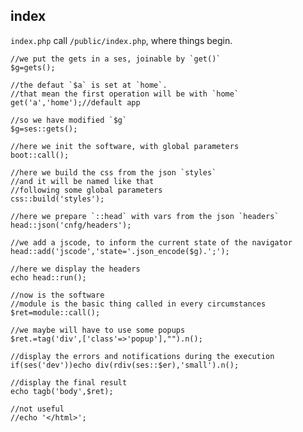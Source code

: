 ## index

`index.php` call `/public/index.php`, where things begin.

    //we put the gets in a ses, joinable by `get()`
    $g=gets();

    //the defaut `$a` is set at `home`.
    //that mean the first operation will be with `home`
    get('a','home');//default app

    //so we have modified `$g`
    $g=ses::gets();

    //here we init the software, with global parameters
    boot::call();

    //here we build the css from the json `styles`
    //and it will be named like that
    //following some global parameters
    css::build('styles');

    //here we prepare `::head` with vars from the json `headers`
    head::json('cnfg/headers');

    //we add a jscode, to inform the current state of the navigator
    head::add('jscode','state='.json_encode($g).';');

    //here we display the headers
    echo head::run();

    //now is the software
    //module is the basic thing called in every circumstances
    $ret=module::call();

    //we maybe will have to use some popups
    $ret.=tag('div',['class'=>'popup'],"").n();

    //display the errors and notifications during the execution
    if(ses('dev'))echo div(rdiv(ses::$er),'small').n();

    //display the final result
    echo tagb('body',$ret);

    //not useful
    //echo '</html>';

